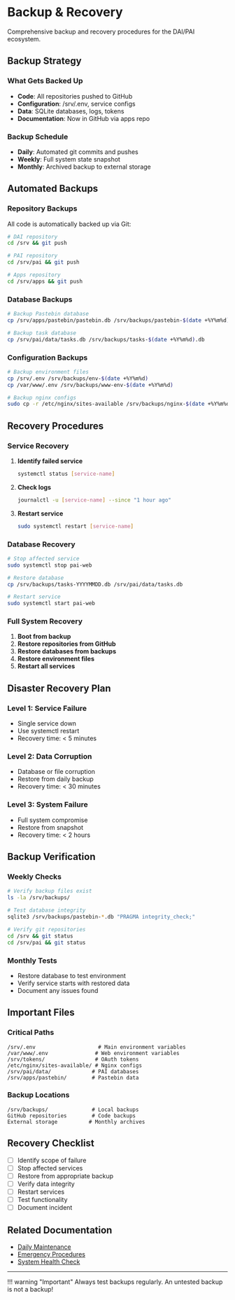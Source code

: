 # Backup & Recovery

Comprehensive backup and recovery procedures for the DAI/PAI ecosystem.

## Backup Strategy

### What Gets Backed Up
- **Code**: All repositories pushed to GitHub
- **Configuration**: /srv/.env, service configs
- **Data**: SQLite databases, logs, tokens
- **Documentation**: Now in GitHub via apps repo

### Backup Schedule
- **Daily**: Automated git commits and pushes
- **Weekly**: Full system state snapshot
- **Monthly**: Archived backup to external storage

## Automated Backups

### Repository Backups
All code is automatically backed up via Git:
```bash
# DAI repository
cd /srv && git push

# PAI repository  
cd /srv/pai && git push

# Apps repository
cd /srv/apps && git push
```

### Database Backups
```bash
# Backup Pastebin database
cp /srv/apps/pastebin/pastebin.db /srv/backups/pastebin-$(date +%Y%m%d).db

# Backup task database
cp /srv/pai/data/tasks.db /srv/backups/tasks-$(date +%Y%m%d).db
```

### Configuration Backups
```bash
# Backup environment files
cp /srv/.env /srv/backups/env-$(date +%Y%m%d)
cp /var/www/.env /srv/backups/www-env-$(date +%Y%m%d)

# Backup nginx configs
sudo cp -r /etc/nginx/sites-available /srv/backups/nginx-$(date +%Y%m%d)
```

## Recovery Procedures

### Service Recovery
1. **Identify failed service**
   ```bash
   systemctl status [service-name]
   ```

2. **Check logs**
   ```bash
   journalctl -u [service-name] --since "1 hour ago"
   ```

3. **Restart service**
   ```bash
   sudo systemctl restart [service-name]
   ```

### Database Recovery
```bash
# Stop affected service
sudo systemctl stop pai-web

# Restore database
cp /srv/backups/tasks-YYYYMMDD.db /srv/pai/data/tasks.db

# Restart service
sudo systemctl start pai-web
```

### Full System Recovery
1. **Boot from backup**
2. **Restore repositories from GitHub**
3. **Restore databases from backups**
4. **Restore environment files**
5. **Restart all services**

## Disaster Recovery Plan

### Level 1: Service Failure
- Single service down
- Use systemctl restart
- Recovery time: < 5 minutes

### Level 2: Data Corruption
- Database or file corruption
- Restore from daily backup
- Recovery time: < 30 minutes

### Level 3: System Failure
- Full system compromise
- Restore from snapshot
- Recovery time: < 2 hours

## Backup Verification

### Weekly Checks
```bash
# Verify backup files exist
ls -la /srv/backups/

# Test database integrity
sqlite3 /srv/backups/pastebin-*.db "PRAGMA integrity_check;"

# Verify git repositories
cd /srv && git status
cd /srv/pai && git status
```

### Monthly Tests
- Restore database to test environment
- Verify service starts with restored data
- Document any issues found

## Important Files

### Critical Paths
```
/srv/.env                    # Main environment variables
/var/www/.env               # Web environment variables
/srv/tokens/                # OAuth tokens
/etc/nginx/sites-available/ # Nginx configs
/srv/pai/data/             # PAI databases
/srv/apps/pastebin/        # Pastebin data
```

### Backup Locations
```
/srv/backups/              # Local backups
GitHub repositories        # Code backups
External storage          # Monthly archives
```

## Recovery Checklist

- [ ] Identify scope of failure
- [ ] Stop affected services
- [ ] Restore from appropriate backup
- [ ] Verify data integrity
- [ ] Restart services
- [ ] Test functionality
- [ ] Document incident

## Related Documentation

- [Daily Maintenance](daily-maintenance.md)
- [Emergency Procedures](emergency-procedures.md)
- [System Health Check](monitoring.md)

---

!!! warning "Important"
    Always test backups regularly. An untested backup is not a backup!